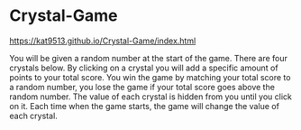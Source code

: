 # Crystal-Game
https://kat9513.github.io/Crystal-Game/index.html

You will be given a random number at the start of the game. There are four crystals below. By clicking on a crystal you will add a specific amount of points to your total score. You win the game by matching your total score to a random number, you lose the game if your total score goes above the random number. The value of each crystal is hidden from you until you click on it. Each time when the game starts, the game will change the value of each crystal.
